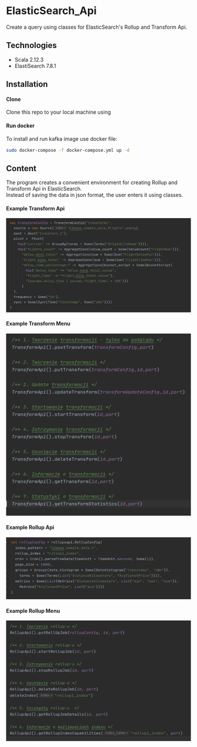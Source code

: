# ElasticSearch_Api

Create a query using classes for ElasticSearch's Rollup and Transform Api.

## Technologies 
* Scala 2.12.3
* ElastiSearch 7.8.1

## Installation
    
#### Clone    
Clone this repo to your local machine using 

#### Run docker
To install and run kafka image use docker file: 
    
```bash
sudo docker-compose -f docker-compose.yml up -d
```

## Content

The program creates a convenient environment for creating Rollup and Transform Api in ElasticSearch.
<br />Instead of saving the data in json format, the user enters it using classes.

#### Example Transform Api 

![Alt text](./screenshots/2.png)

#### Example Transform Menu

![Alt text](./screenshots/3.png)

#### Example Rollup Api 

![Alt text](./screenshots/1.png)

#### Example Rollup Menu

![Alt text](./screenshots/4.png)
